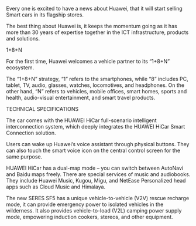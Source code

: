 Every one is excited to have a news about Huawei, that it will start selling Smart cars in its flagship stores.

The best thing about Huawei is, it keeps the momentum going as it has more than 30 years of expertise together in the ICT infrastructure, products and solutions. 

1+8+N

For the first time, Huawei welcomes a vehicle partner to its “1+8+N” ecosystem.

The “1+8+N” strategy, “1” refers to the smartphones, while “8” includes PC, tablet, TV, audio, glasses, watches, locomotives, and headphones. On the other hand, “N” refers to vehicles, mobile offices, smart homes, sports and health, audio-visual entertainment, and smart travel products.

TECHNICAL SPECIFICATIONS 

The car comes with the HUAWEI HiCar full-scenario intelligent interconnection system, which deeply integrates the HUAWEI HiCar Smart Connection solution.

Users can wake up Huawei’s voice assistant through physical buttons. They can also touch the smart voice icon on the central control screen for the same purpose.

HUAWEI HiCar has a dual-map mode – you can switch between AutoNavi and Baidu maps freely. There are special services of music and audiobooks. They include Huawei Music, Kugou, Migu, and NetEase Personalized head apps such as Cloud Music and Himalaya.


The new SERES SF5 has a unique vehicle-to-vehicle (V2V) rescue recharge mode, it can provide emergency power to isolated vehicles in the wilderness. It also provides vehicle-to-load (V2L) camping power supply mode, empowering induction cookers, stereos, and other equipment.
